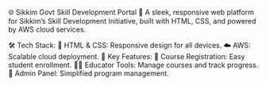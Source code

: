 🌐 Sikkim Govt Skill Development Portal
🚀 A sleek, responsive web platform for Sikkim’s Skill Development Initiative, built with HTML, CSS, and powered by AWS cloud services.

🛠️ Tech Stack:
🎨 HTML & CSS: Responsive design for all devices.
☁️ AWS: Scalable cloud deployment.
🎯 Key Features:
📑 Course Registration: Easy student enrollment.
👩‍🏫 Educator Tools: Manage courses and track progress.
🏢 Admin Panel: Simplified program management.
